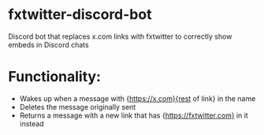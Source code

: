 # fxtwitter-discord-bot
Discord bot that replaces x.com links with fxtwitter to correctly show embeds in Discord chats

# Functionality:
- Wakes up when a message with {https://x.com}{rest of link} in the name
- Deletes the message originally sent
- Returns a message with a new link that has {https://fxtwitter.com} in it instead